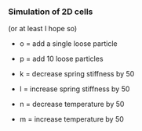 ### Simulation of 2D cells
(or at least I hope so)

- o = add a single loose particle
- p = add 10 loose particles


- k = decrease spring stiffness by 50
- l = increase spring stiffness by 50

 
- n = decrease temperature by 50
- m = increase temperature by 50
